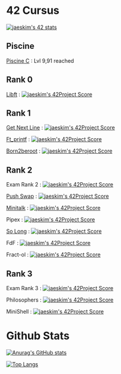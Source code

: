 # 42 Cursus

[![jaeskim's 42 stats](https://badge42.herokuapp.com/api/stats/cmaginot?cursus=42Cursus&privacyName=true)](https://github.com/JaeSeoKim/badge42)

## Piscine

[Piscine C](https://github.com/Freya-Tenebrae/PiscineC) : Lvl 9,91 reached

## Rank 0

[Libft](https://github.com/Freya-Tenebrae/libft) : [![jaeskim's 42Project Score](https://badge42.herokuapp.com/api/project/cmaginot/Libft)](https://github.com/JaeSeoKim/badge42)

## Rank 1

[Get Next Line](https://github.com/Freya-Tenebrae/Get_next_line) : [![jaeskim's 42Project Score](https://badge42.herokuapp.com/api/project/cmaginot/get_next_line)](https://github.com/JaeSeoKim/badge42)

[Ft_printf](https://github.com/Freya-Tenebrae/ft_printf) : [![jaeskim's 42Project Score](https://badge42.herokuapp.com/api/project/cmaginot/ft_printf)](https://github.com/JaeSeoKim/badge42)

[Born2beroot](https://github.com/Freya-Tenebrae/Born2beroot) : [![jaeskim's 42Project Score](https://badge42.herokuapp.com/api/project/cmaginot/Born2beroot)](https://github.com/JaeSeoKim/badge42)

## Rank 2

Exam Rank 2 : [![jaeskim's 42Project Score](https://badge42.herokuapp.com/api/project/cmaginot/exam-rank-02)](https://github.com/JaeSeoKim/badge42)

[Push Swap](https://github.com/Freya-Tenebrae/Push_Swap) : [![jaeskim's 42Project Score](https://badge42.herokuapp.com/api/project/cmaginot/push_swap)](https://github.com/JaeSeoKim/badge42)

[Minitalk](https://github.com/Freya-Tenebrae/Minitalk) : [![jaeskim's 42Project Score](https://badge42.herokuapp.com/api/project/cmaginot/minitalk)](https://github.com/JaeSeoKim/badge42)

Pipex : [![jaeskim's 42Project Score](https://badge42.herokuapp.com/api/project/cmaginot/pipex)](https://github.com/JaeSeoKim/badge42)

[So Long](https://github.com/Freya-Tenebrae/So_Long) : [![jaeskim's 42Project Score](https://badge42.herokuapp.com/api/project/cmaginot/so_long)](https://github.com/JaeSeoKim/badge42)

FdF : [![jaeskim's 42Project Score](https://badge42.herokuapp.com/api/project/cmaginot/fdf)](https://github.com/JaeSeoKim/badge42)

Fract-ol : [![jaeskim's 42Project Score](https://badge42.herokuapp.com/api/project/cmaginot/fract-ol)](https://github.com/JaeSeoKim/badge42)

## Rank 3

Exam Rank 3 : [![jaeskim's 42Project Score](https://badge42.herokuapp.com/api/project/cmaginot/exam-rank-03)](https://github.com/JaeSeoKim/badge42)

Philosophers : [![jaeskim's 42Project Score](https://badge42.herokuapp.com/api/project/cmaginot/philosophers)](https://github.com/JaeSeoKim/badge42)

MiniShell : [![jaeskim's 42Project Score](https://badge42.herokuapp.com/api/project/cmaginot/minishell)](https://github.com/JaeSeoKim/badge42)

# Github Stats

[![Anurag's GitHub stats](https://github-readme-stats.vercel.app/api?username=Freya-Tenebrae&show_icons=true&include_all_commits=true&theme=tokyonight)](https://github.com/anuraghazra/github-readme-stats)

[![Top Langs](https://github-readme-stats.vercel.app/api/top-langs/?username=Freya-Tenebrae&layout=compact&show_icons=true&theme=tokyonight)](https://github.com/anuraghazra/github-readme-stats)

